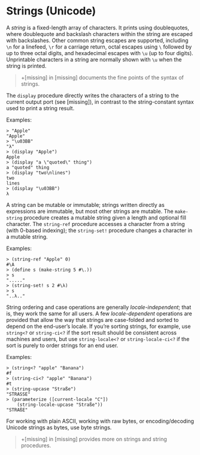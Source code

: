 # Strings \(Unicode\)

A _string_ is a fixed-length array of characters. It prints using
doublequotes, where doublequote and backslash characters within the
string are escaped with backslashes. Other common string escapes are
supported, including `\n` for a linefeed, `\r` for a carriage return,
octal escapes using `\` followed by up to three octal digits, and
hexadecimal escapes with `\u` \(up to four digits\).  Unprintable
characters in a string are normally shown with `\u` when the string is
printed.

> +\[missing\] in \[missing\] documents the fine points of the syntax of
> strings.

The `display` procedure directly writes the characters of a string to
the current output port \(see \[missing\]\), in contrast to the
string-constant syntax used to print a string result.

Examples:

```racket
> "Apple"                       
"Apple"                         
> "\u03BB"                      
"λ"                             
> (display "Apple")             
Apple                           
> (display "a \"quoted\" thing")
a "quoted" thing                
> (display "two\nlines")        
two                             
lines                           
> (display "\u03BB")            
λ                               
```

A string can be mutable or immutable; strings written directly as
expressions are immutable, but most other strings are mutable. The
`make-string` procedure creates a mutable string given a length and
optional fill character. The `string-ref` procedure accesses a character
from a string \(with 0-based indexing\); the `string-set!`  procedure
changes a character in a mutable string.

Examples:

```racket
> (string-ref "Apple" 0)        
#\A                             
> (define s (make-string 5 #\.))
> s                             
"....."                         
> (string-set! s 2 #\λ)         
> s                             
"..λ.."                         
```

String ordering and case operations are generally _locale-independent_;
that is, they work the same for all users. A few _locale-dependent_
operations are provided that allow the way that strings are case-folded
and sorted to depend on the end-user’s locale. If you’re sorting
strings, for example, use `string<?` or `string-ci<?` if the sort result
should be consistent across machines and users, but use
`string-locale<?` or `string-locale-ci<?` if the sort is purely to order
strings for an end user.

Examples:

```racket
> (string<? "apple" "Banana")         
#f                                    
> (string-ci<? "apple" "Banana")      
#t                                    
> (string-upcase "Straße")            
"STRASSE"                             
> (parameterize ([current-locale "C"])
    (string-locale-upcase "Straße"))  
"STRAßE"                              
```

For working with plain ASCII, working with raw bytes, or
encoding/decoding Unicode strings as bytes, use byte strings.

> +\[missing\] in \[missing\] provides more on strings and string
> procedures.
